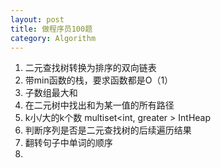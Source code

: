```yaml
---
layout: post
title: 做程序员100题
category: Algorithm
---
```



1. 二元查找树转换为排序的双向链表
2. 带min函数的栈，要求函数都是O（1）
3. 子数组最大和
4. 在二元树中找出和为某一值的所有路径
5. k小/大的k个数 multiset<int, greater<int> > IntHeap
6. 判断序列是否是二元查找树的后续遍历结果
7. 翻转句子中单词的顺序
8. 
